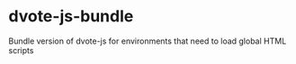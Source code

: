 # dvote-js-bundle
Bundle version of dvote-js for environments that need to load global HTML scripts
